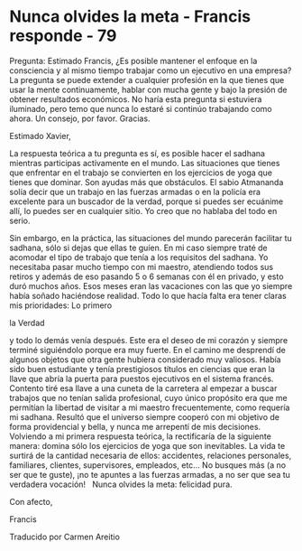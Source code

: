 # Nunca olvides la meta - Francis responde - 79

Pregunta: Estimado Francis, &iquest;Es posible mantener el enfoque en la consciencia y al mismo tiempo trabajar como un ejecutivo en una empresa? La pregunta se puede extender a cualquier profesi&oacute;n en la que tienes que usar la mente continuamente, hablar con mucha gente y bajo la presi&oacute;n de obtener resultados econ&oacute;micos. No har&iacute;a esta pregunta si estuviera iluminado, pero temo que nunca lo estar&eacute; si contin&uacute;o trabajando como ahora. Un consejo, por favor. Gracias.

Estimado Xavier,

La respuesta te&oacute;rica a tu pregunta es s&iacute;, es posible hacer el sadhana mientras participas activamente en el mundo. Las situaciones que tienes que enfrentar en el trabajo se convierten en los ejercicios de yoga que tienes que dominar. Son ayudas m&aacute;s que obst&aacute;culos. El sabio Atmananda sol&iacute;a decir que un trabajo en las fuerzas armadas o en la polic&iacute;a era excelente para un buscador de la verdad, porque si puedes ser ecu&aacute;nime all&iacute;, lo puedes ser en cualquier sitio. Yo creo que no hablaba del todo en serio.

Sin embargo, en la pr&aacute;ctica, las situaciones del mundo parecer&aacute;n facilitar tu sadhana, s&oacute;lo si dejas que ellas te gu&iacute;en. En mi caso siempre trat&eacute; de acomodar el tipo de trabajo que ten&iacute;a a los requisitos del sadhana. Yo necesitaba pasar mucho tiempo con mi maestro, atendiendo todos sus retiros y adem&aacute;s de eso pasando 5 o 6 semanas con &eacute;l en privado, y esto dur&oacute; muchos a&ntilde;os. Esos meses eran las vacaciones con las que yo siempre hab&iacute;a so&ntilde;ado haci&eacute;ndose realidad. Todo lo que hac&iacute;a falta era tener claras mis prioridades: Lo primero 

la Verdad

 y todo lo dem&aacute;s ven&iacute;a despu&eacute;s. Este era el deseo de mi coraz&oacute;n y siempre termin&eacute; sigui&eacute;ndolo porque era muy fuerte. En el camino me desprend&iacute; de algunos objetos que otra gente hubiera considerado muy valiosos. Hab&iacute;a sido buen estudiante y ten&iacute;a prestigiosos t&iacute;tulos en ciencias que eran la llave que abr&iacute;a la puerta para puestos ejecutivos en el sistema franc&eacute;s. Contento tir&eacute; esa llave a una cuneta de la carretera al empezar a buscar trabajos que no ten&iacute;an salida profesional, cuyo &uacute;nico prop&oacute;sito era que me permit&iacute;an la libertad de visitar a mi maestro frecuentemente, como requer&iacute;a mi sadhana. Result&oacute; que el universo siempre cooper&oacute; con mi objetivo de forma providencial y bella, y nunca me arrepent&iacute; de mis decisiones.
&nbsp; 
Volviendo a mi primera respuesta te&oacute;rica, la rectificar&iacute;a de la siguiente manera: domina s&oacute;lo los ejercicios de yoga que son inevitables. La vida te surtir&aacute; de la cantidad necesaria de ellos: accidentes, relaciones personales, familiares, clientes, supervisores, empleados, etc&hellip; No busques m&aacute;s (a no ser que te guste), &iexcl;no te apuntes a las fuerzas armadas, a no ser que sea tu verdadera vocaci&oacute;n!
&nbsp; 
Nunca olvides la meta: felicidad pura.

Con afecto, 

Francis

Traducido por Carmen Areitio

